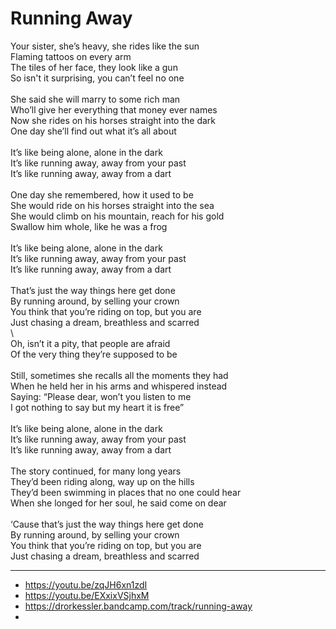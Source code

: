 # Running Away

Your sister, she’s heavy, she rides like the sun\
Flaming tattoos on every arm\
The tiles of her face, they look like a gun\
So isn't it surprising, you can’t feel no one\
\
She said she will marry to some rich man\
Who’ll give her everything that money ever names\
Now she rides on his horses straight into the dark\
One day she’ll find out what it’s all about\
\
It’s like being alone, alone in the dark\
It’s like running away, away from your past\
It’s like running away, away from a dart\
\
One day she remembered, how it used to be\
She would ride on his horses straight into the sea\
She would climb on his mountain, reach for his gold\
Swallow him whole, like he was a frog\
\
It’s like being alone, alone in the dark\
It’s like running away, away from your past\
It’s like running away, away from a dart\
\
That’s just the way things here get done\
By running around, by selling your crown\
You think that you’re riding on top, but you are\
Just chasing a dream, breathless and scarred\
\        
Oh, isn’t it a pity, that people are afraid\
Of the very thing they’re supposed to be\
\
Still, sometimes she recalls all the moments they had\
When he held her in his arms and whispered instead\
Saying: “Please dear, won’t you listen to me\
I got nothing to say but my heart it is free”\
\
It’s like being alone, alone in the dark\
It’s like running away, away from your past\
It’s like running away, away from a dart\
\
The story continued, for many long years\
They’d been riding along, way up on the hills\
They’d been swimming in places that no one could hear\
When she longed for her soul, he said come on dear\
\
‘Cause that’s just the way things here get done\
By running around, by selling your crown\
You think that you’re riding on top, but you are\
Just chasing a dream, breathless and scarred

---
- https://youtu.be/zqJH6xn1zdI
- https://youtu.be/EXxixVSjhxM
- https://drorkessler.bandcamp.com/track/running-away
-
